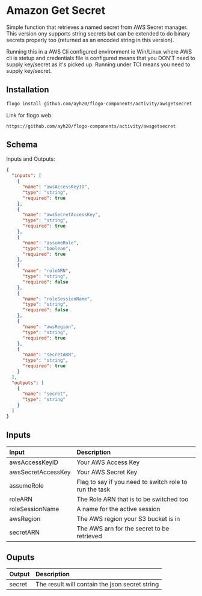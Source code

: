 # Amazon Get Secret

Simple function that retrieves a named secret from AWS Secret manager.
This version ony supports string secrets but can be extended to do binary secrets properly too (returned as an encoded string in this version).

Running this in a AWS Cli configured environment ie Win/Linux where AWS cli is stetup and credentials file is configured means that you DON'T need to supply key/secret as it's picked up. Running under TCI means you need to supply key/secret.

## Installation

```bash
flogo install github.com/ayh20/flogo-components/activity/awsgetsecret
```

Link for flogo web:

```
https://github.com/ayh20/flogo-components/activity/awsgetsecret
```

## Schema

Inputs and Outputs:

```json
{
  "inputs": [
    {
      "name": "awsAccessKeyID",
      "type": "string",
      "required": true
    },
    {
      "name": "awsSecretAccessKey",
      "type": "string",
      "required": true
    },
    {
      "name": "assumeRole",
      "type": "boolean",
      "required": true
    },
    {
      "name": "roleARN",
      "type": "string",
      "required": false
    },
    {
      "name": "roleSessionName",
      "type": "string",
      "required": false
    },
    {
      "name": "awsRegion",
      "type": "string",
      "required": true
    },
    {
      "name": "secretARN",
      "type": "string",
      "required": true
    }
  ],
  "outputs": [
    {
      "name": "secret",
      "type": "string"
    }
  ]
}
```

## Inputs

| Input              | Description                                            |
| :----------------- | :----------------------------------------------------- |
| awsAccessKeyID     | Your AWS Access Key                                    |
| awsSecretAccessKey | Your AWS Secret Key                                    |
| assumeRole         | Flag to say if you need to switch role to run the task |
| roleARN            | The Role ARN that is to be switched too                |
| roleSessionName    | A name for the active session                          |
| awsRegion          | The AWS region your S3 bucket is in                    |
| secretARN          | The AWS arn for the secret to be retrieved             |

## Ouputs

| Output | Description                                    |
| :----- | :--------------------------------------------- |
| secret | The result will contain the json secret string |
